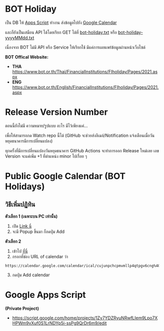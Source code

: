 # BOT Holiday

เป็น DB ให้ [Apps Script](#google-apps-script) ทำงาน ส่งข้อมูลไปยัง [Google Calendar](#public-google-calendar-bot-holidays)

และก็ยังเป็นเสมือน API ได้โดยเรียก GET ได้ที่ [bot-holiday.txt](https://raw.githubusercontent.com/songkiet/bot-holiday/main/bot-holiday.txt) หรือ [bot-holiday-yyyyMMdd.txt](https://raw.githubusercontent.com/songkiet/bot-holiday/main/bot-holiday-yyyyMMdd.txt)

เนื่องจาก BOT ไม่มี API หรือ Service ให้เรียกใช้ มีแค่การเผยแพร่ข้อมูลผ่านหน้าเว็บไซต์

**BOT Offical Website:**
- **THA** https://www.bot.or.th/Thai/FinancialInstitutions/FIholiday/Pages/2021.aspx
- **ENG** https://www.bot.or.th/English/FinancialInstitutions/FIholiday/Pages/2021.aspx

# Release Version Number

ตอนนี้ยังไม่มี ความหมาย/รูปแบบ อะไร มีไว้เพียงแค่...

เพื่อให้สามารถกด Watch repo นี้ได้ (GitHub จะช่วยส่งอีเมล์/Notification แจ้งเตือนเมื่อวันหยุดธนาคารมีการเปลี่ยนแปลง)

ทุกครั้งที่มีการเปลี่ยนแปลงวันหยุดธนาคาร GitHub Actions จะทำการออก Release ใหม่เลย เลข Version จะแค่เพิ่ม +1 ที่ตำแหน่ง minor ไปเรื่อย ๆ

# Public Google Calendar (BOT Holidays)

## วิธีเพิ่มปฏิทิน

**ตัวเลือก 1 (เฉพาะบน PC เท่านั้น)**
1. เปิด [Link นี่](https://calendar.google.com/calendar/u/0?cid=Y3VqdW5wY2hjcG12bWxscDRxdHBndjZjbmdAZ3JvdXAuY2FsZW5kYXIuZ29vZ2xlLmNvbQ)
2. จะมี Popup ขึ้นมา ก็กดปุ่ม Add

**ตัวเลือก 2**
1. เข้าไป [ที่นี่](https://calendar.google.com/calendar/u/0/r/settings/addbyurl)
2. กรอกที่ช่อง URL of calendar ว่า
  ```
  https://calendar.google.com/calendar/ical/cujunpchcpmvmllp4qtpgv6cng%40group.calendar.google.com/public/basic.ics
  ```

3. กดปุ่ม Add calendar

# Google Apps Script
**(Private Project)**
- https://script.google.com/home/projects/1Zy7YDZRyuNRwfLIem9Lpo7XHPWm9vXuf0S1LrNDYp5i-ssPg9QrDr6m9/edit

